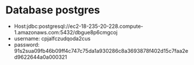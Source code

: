 # Database postgres
- Host:jdbc:postgresql://ec2-18-235-20-228.compute-1.amazonaws.com:5432/dbgue8p6cmgcoj
- username: cpjalfczudqoda2cus
- password: 91s2sua09fb46b09ff4c747c75da1a930286c8a3693878f402d15c7faa2ed9622644a0a000321

